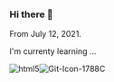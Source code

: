 ### Hi there 👋 

From July 12, 2021.

I'm currenty learning ...

![html5](https://user-images.githubusercontent.com/64629140/125241248-2b522c00-e326-11eb-92eb-44a4026f0060.png)![Git-Icon-1788C](https://user-images.githubusercontent.com/64629140/125241806-dfec4d80-e326-11eb-87d9-56c19a246383.png)

<!---
Here are some ideas to get you started:

- 🔭 I’m currently working on ...
- 🌱 I’m currently learning ...
html
- 👯 I’m looking to collaborate on ...
- 🤔 I’m looking for help with ...
- 💬 Ask me about ...
- 📫 How to reach me: ...
- 😄 Pronouns: ...
- ⚡ Fun fact: ...
--->

